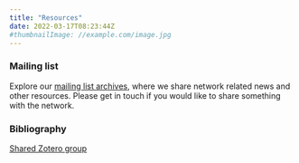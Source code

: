 ```yaml
---
title: "Resources"
date: 2022-03-17T08:23:44Z
#thumbnailImage: //example.com/image.jpg
---
```


### Mailing list
Explore our [mailing list archives](https://www.jiscmail.ac.uk/cgi-bin/wa-jisc.exe?A0=ECONOMIC-ENCHANTMENTS&X=9D7AE6972F23E69E60&Y=astrid.vandenbossche%40kcl.ac.uk), where we share network related news and other resources. Please get in touch if you would like to share something with the network.

### Bibliography
[Shared Zotero group](https://www.zotero.org/groups/4634111/economic_enchantments)
